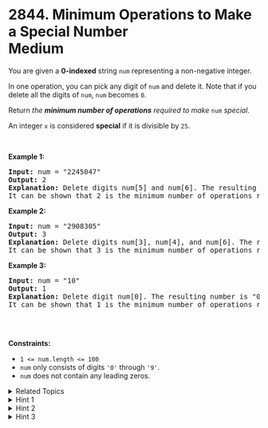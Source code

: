 
# 2844. Minimum Operations to Make a Special Number<br> Medium

<p>You are given a <strong>0-indexed</strong> string <code>num</code> representing a non-negative integer.</p>

<p>In one operation, you can pick any digit of <code>num</code> and delete it. Note that if you delete all the digits of <code>num</code>, <code>num</code> becomes <code>0</code>.</p>

<p>Return <em>the <strong>minimum number of operations</strong> required to make</em> <code>num</code> <i>special</i>.</p>

<p>An integer <code>x</code> is considered <strong>special</strong> if it is divisible by <code>25</code>.</p>

<p>&nbsp;</p>
<p><strong class="example">Example 1:</strong></p>

<pre>
<strong>Input:</strong> num = &quot;2245047&quot;
<strong>Output:</strong> 2
<strong>Explanation:</strong> Delete digits num[5] and num[6]. The resulting number is &quot;22450&quot; which is special since it is divisible by 25.
It can be shown that 2 is the minimum number of operations required to get a special number.</pre>

<p><strong class="example">Example 2:</strong></p>

<pre>
<strong>Input:</strong> num = &quot;2908305&quot;
<strong>Output:</strong> 3
<strong>Explanation:</strong> Delete digits num[3], num[4], and num[6]. The resulting number is &quot;2900&quot; which is special since it is divisible by 25.
It can be shown that 3 is the minimum number of operations required to get a special number.</pre>

<p><strong class="example">Example 3:</strong></p>

<pre>
<strong>Input:</strong> num = &quot;10&quot;
<strong>Output:</strong> 1
<strong>Explanation:</strong> Delete digit num[0]. The resulting number is &quot;0&quot; which is special since it is divisible by 25.
It can be shown that 1 is the minimum number of operations required to get a special number.

</pre>

<p>&nbsp;</p>
<p><strong>Constraints:</strong></p>

<ul>
	<li><code>1 &lt;= num.length &lt;= 100</code></li>
	<li><code>num</code> only consists of digits <code>&#39;0&#39;</code> through <code>&#39;9&#39;</code>.</li>
	<li><code>num</code> does not contain any leading zeros.</li>
</ul>


<details>

<summary> Related Topics </summary>

-	`Math`
-	`String`
-	`Greedy`
-	`Enumeration`

</details>


<details>
<summary> Hint 1 </summary>
If <code>num</code> contains a single zero digit then the answer is at most <code>n - 1</code>.
</details>

<details>
<summary> Hint 2 </summary>
A number is divisible by <code>25</code> if its last two digits are <code>75</code>, <code>50</code>, <code>25</code>, or <code>00</code>.
</details>

<details>
<summary> Hint 3 </summary>
Iterate over all possible pairs of indices <code>i &lt; j</code> such that <code>num[i] * 10 + num[j]</code> is in <code>[00,25,50,75]</code>. Then, set the answer to <code> min(answer, n - i - 2) </code>.
</details>